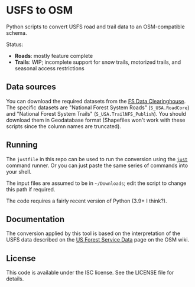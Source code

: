 # USFS to OSM

Python scripts to convert USFS road and trail data to an OSM-compatible schema.

Status:
- **Roads**: mostly feature complete
- **Trails**: WIP; incomplete support for snow trails, motorized trails, and seasonal access restrictions

## Data sources

You can download the required datasets from the [FS Data Clearinghouse](https://data.fs.usda.gov/geodata/edw/datasets.php). The specific datasets are "National Forest System Roads" (`S_USA.RoadCore`) and "National Forest System Trails" (`S_USA.TrailNFS_Publish`). You should download them in Geodatabase format (Shapefiles won't work with these scripts since the column names are truncated).

## Running

The `justfile` in this repo can be used to run the conversion using the [`just`](https://github.com/casey/just) command runner. Or you can just paste the same series of commands into your shell.

The input files are assumed to be in `~/Downloads`; edit the script to change this path if required.

The code requires a fairly recent version of Python (3.9+ I think?).

## Documentation

The conversion applied by this tool is based on the interpretation of the USFS data described on the [US Forest Service Data](https://wiki.openstreetmap.org/wiki/US_Forest_Service_Data) page on the OSM wiki.

## License

This code is available under the ISC license. See the LICENSE file for details.
